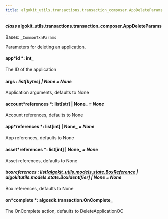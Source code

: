 ```yaml
---
title: algokit_utils.transactions.transaction_composer.AppDeleteParams
---
```


#### _class_ algokit_utils.transactions.transaction_composer.AppDeleteParams

Bases: `_CommonTxnParams`

Parameters for deleting an application.

#### app*id *: int\_

The ID of the application

#### args _: list[bytes] | None_ _= None_

Application arguments, defaults to None

#### account*references *: list[str] | None\_ _= None_

Account references, defaults to None

#### app*references *: list[int] | None\_ _= None_

App references, defaults to None

#### asset*references *: list[int] | None\_ _= None_

Asset references, defaults to None

#### box*references *: list[[algokit_utils.models.state.BoxReference](/reference/algokit-utils-py/api/models/state/boxreference/#algokit_utils.models.state.BoxReference) | algokit*utils.models.state.BoxIdentifier] | None* _= None_

Box references, defaults to None

#### on*complete *: algosdk.transaction.OnComplete\_

The OnComplete action, defaults to DeleteApplicationOC
